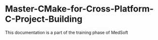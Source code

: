 # Master-CMake-for-Cross-Platform-C-Project-Building
This documentation is a part of the training phase of MedSoft

